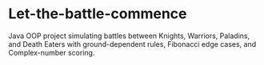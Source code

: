 # Let-the-battle-commence
Java OOP project simulating battles between Knights, Warriors, Paladins, and Death Eaters with ground-dependent rules, Fibonacci edge cases, and Complex-number scoring.

